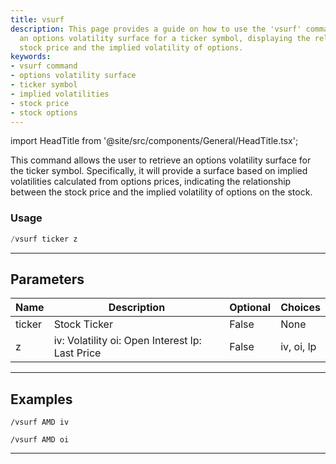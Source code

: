 ```yaml
---
title: vsurf
description: This page provides a guide on how to use the 'vsurf' command to retrieve
  an options volatility surface for a ticker symbol, displaying the relationship between
  stock price and the implied volatility of options.
keywords:
- vsurf command
- options volatility surface
- ticker symbol
- implied volatilities
- stock price
- stock options
---
```


import HeadTitle from '@site/src/components/General/HeadTitle.tsx';

<HeadTitle title="vsurf - Options - Telegram - Reference | OpenBB Bot Docs" />

This command allows the user to retrieve an options volatility surface for the ticker symbol. Specifically, it will provide a surface based on implied volatilities calculated from options prices, indicating the relationship between the stock price and the implied volatility of options on the stock.

### Usage

```python wordwrap
/vsurf ticker z
```

---

## Parameters

| Name | Description | Optional | Choices |
| ---- | ----------- | -------- | ------- |
| ticker | Stock Ticker | False | None |
| z | iv: Volatility oi: Open Interest lp: Last Price | False | iv, oi, lp |


---

## Examples

```
/vsurf AMD iv
```
```
/vsurf AMD oi
```
---

